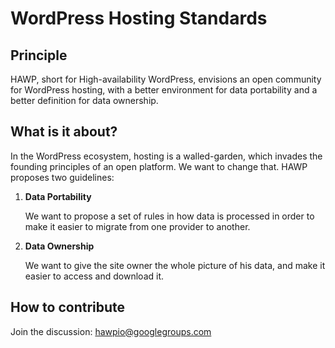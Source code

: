 # WordPress Hosting Standards

## Principle
HAWP, short for High-availability WordPress, envisions an open community for WordPress hosting, with a better environment for data portability and a better definition for data ownership. 

## What is it about?

In the WordPress ecosystem, hosting is a walled-garden, which invades the founding principles of an open platform. We want to change that.
HAWP proposes two guidelines:  

  1. __Data Portability__
  
     We want to propose a set of rules in how data is processed in order to make it easier to migrate from one provider to another.

  2. __Data Ownership__
  
     We want to give the site owner the whole picture of his data, and make it easier to access and download it.

## How to contribute

Join the discussion: [hawpio@googlegroups.com](https://groups.google.com/group/hawpio)
